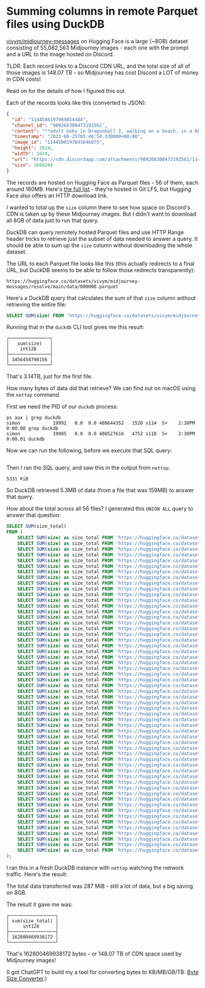 # Summing columns in remote Parquet files using DuckDB

[vivym/midjourney-messages](https://huggingface.co/datasets/vivym/midjourney-messages) on Hugging Face is a large (~8GB) dataset consisting of 55,082,563 Midjourney images - each one with the prompt and a URL to the image hosted on Discord.

TLDR: Each record links to a Discord CDN URL, and the total size of all of those images is 148.07 TB - so Midjourney has cost Discord a LOT of money in CDN costs!

Read on for the details of how I figured this out.

Each of the records looks like this (converted to JSON):

```json
{
  "id": "1144508197969854484",
  "channel_id": "989268300473192561",
  "content": "**adult Goku in Dragonball Z, walking on a beach, in a Akira Toriyama anime style** - Image #1 <@1016225582566101084>",
  "timestamp": "2023-08-25T05:46:58.330000+00:00",
  "image_id": "1144508197693046875",
  "height": 1024,
  "width": 1024,
  "url": "https://cdn.discordapp.com/attachments/989268300473192561/1144508197693046875/anaxagore54_adult_Goku_in_Dragonball_Z_walking_on_a_beach_in_a__987e6fd5-64a1-43f6-83dd-c58d2eb42948.png",
  "size": 1689284
}
```
The records are hosted on Hugging Face as Parquet files - 56 of them, each around 160MB. Here's [the full list](https://huggingface.co/datasets/vivym/midjourney-messages/tree/main/data) - they're hosted in Git LFS, but Hugging Face also offers an HTTP download link.

I wanted to total up the `size` column there to see how space on Discord's CDN is taken up by these Midjourney images. But I didn't want to download all 8GB of data just to run that query.

DuckDB can query remotely hosted Parquet files and use HTTP Range header tricks to retrieve just the subset of data needed to answer a query. It should be able to sum up the `size` column without downloading the whole dataset.

The URL to each Parquet file looks like this (this actually redirects to a final URL, but DuckDB seems to be able to follow those redirects transparently):

    https://huggingface.co/datasets/vivym/midjourney-messages/resolve/main/data/000000.parquet

Here's a DuckDB query that calculates the sum of that `size` column without retrieving the entire file:

```sql
SELECT SUM(size) FROM 'https://huggingface.co/datasets/vivym/midjourney-messages/resolve/main/data/000000.parquet';
```
Running that in the `duckdb` CLI tool gives me this result:

```
┌───────────────┐
│   sum(size)   │
│    int128     │
├───────────────┤
│ 3456458790156 │
└───────────────┘
```
That's 3.14TB, just for the first file.

How many bytes of data did that retrieve? We can find out on macOS using the `nettop` command.

First we need the PID of our `duckdb` process:

```
ps aux | grep duckdb
simon            19992   0.0  0.0 408644352   1520 s114  S+    2:30PM   0:00.00 grep duckdb
simon            19985   0.0  0.0 408527616   4752 s118  S+    2:30PM   0:00.01 duckdb
```
Now we can run the following, before we execute that SQL query:
```bash

```
Then I ran the SQL query, and saw this in the output from `nettop`:
```
5331 KiB
```
So DuckDB retrieved 5.3MB of data (from a file that was 159MB) to answer that query.

How about the total across all 56 files? I generated this `UNION ALL` query to answer that question:

```sql
SELECT SUM(size_total)
FROM (
    SELECT SUM(size) as size_total FROM 'https://huggingface.co/datasets/vivym/midjourney-messages/resolve/main/data/000000.parquet' UNION ALL
    SELECT SUM(size) as size_total FROM 'https://huggingface.co/datasets/vivym/midjourney-messages/resolve/main/data/000001.parquet' UNION ALL
    SELECT SUM(size) as size_total FROM 'https://huggingface.co/datasets/vivym/midjourney-messages/resolve/main/data/000002.parquet' UNION ALL
    SELECT SUM(size) as size_total FROM 'https://huggingface.co/datasets/vivym/midjourney-messages/resolve/main/data/000003.parquet' UNION ALL
    SELECT SUM(size) as size_total FROM 'https://huggingface.co/datasets/vivym/midjourney-messages/resolve/main/data/000004.parquet' UNION ALL
    SELECT SUM(size) as size_total FROM 'https://huggingface.co/datasets/vivym/midjourney-messages/resolve/main/data/000005.parquet' UNION ALL
    SELECT SUM(size) as size_total FROM 'https://huggingface.co/datasets/vivym/midjourney-messages/resolve/main/data/000006.parquet' UNION ALL
    SELECT SUM(size) as size_total FROM 'https://huggingface.co/datasets/vivym/midjourney-messages/resolve/main/data/000007.parquet' UNION ALL
    SELECT SUM(size) as size_total FROM 'https://huggingface.co/datasets/vivym/midjourney-messages/resolve/main/data/000008.parquet' UNION ALL
    SELECT SUM(size) as size_total FROM 'https://huggingface.co/datasets/vivym/midjourney-messages/resolve/main/data/000009.parquet' UNION ALL
    SELECT SUM(size) as size_total FROM 'https://huggingface.co/datasets/vivym/midjourney-messages/resolve/main/data/000010.parquet' UNION ALL
    SELECT SUM(size) as size_total FROM 'https://huggingface.co/datasets/vivym/midjourney-messages/resolve/main/data/000011.parquet' UNION ALL
    SELECT SUM(size) as size_total FROM 'https://huggingface.co/datasets/vivym/midjourney-messages/resolve/main/data/000012.parquet' UNION ALL
    SELECT SUM(size) as size_total FROM 'https://huggingface.co/datasets/vivym/midjourney-messages/resolve/main/data/000013.parquet' UNION ALL
    SELECT SUM(size) as size_total FROM 'https://huggingface.co/datasets/vivym/midjourney-messages/resolve/main/data/000014.parquet' UNION ALL
    SELECT SUM(size) as size_total FROM 'https://huggingface.co/datasets/vivym/midjourney-messages/resolve/main/data/000015.parquet' UNION ALL
    SELECT SUM(size) as size_total FROM 'https://huggingface.co/datasets/vivym/midjourney-messages/resolve/main/data/000016.parquet' UNION ALL
    SELECT SUM(size) as size_total FROM 'https://huggingface.co/datasets/vivym/midjourney-messages/resolve/main/data/000017.parquet' UNION ALL
    SELECT SUM(size) as size_total FROM 'https://huggingface.co/datasets/vivym/midjourney-messages/resolve/main/data/000018.parquet' UNION ALL
    SELECT SUM(size) as size_total FROM 'https://huggingface.co/datasets/vivym/midjourney-messages/resolve/main/data/000019.parquet' UNION ALL
    SELECT SUM(size) as size_total FROM 'https://huggingface.co/datasets/vivym/midjourney-messages/resolve/main/data/000020.parquet' UNION ALL
    SELECT SUM(size) as size_total FROM 'https://huggingface.co/datasets/vivym/midjourney-messages/resolve/main/data/000021.parquet' UNION ALL
    SELECT SUM(size) as size_total FROM 'https://huggingface.co/datasets/vivym/midjourney-messages/resolve/main/data/000022.parquet' UNION ALL
    SELECT SUM(size) as size_total FROM 'https://huggingface.co/datasets/vivym/midjourney-messages/resolve/main/data/000023.parquet' UNION ALL
    SELECT SUM(size) as size_total FROM 'https://huggingface.co/datasets/vivym/midjourney-messages/resolve/main/data/000024.parquet' UNION ALL
    SELECT SUM(size) as size_total FROM 'https://huggingface.co/datasets/vivym/midjourney-messages/resolve/main/data/000025.parquet' UNION ALL
    SELECT SUM(size) as size_total FROM 'https://huggingface.co/datasets/vivym/midjourney-messages/resolve/main/data/000026.parquet' UNION ALL
    SELECT SUM(size) as size_total FROM 'https://huggingface.co/datasets/vivym/midjourney-messages/resolve/main/data/000027.parquet' UNION ALL
    SELECT SUM(size) as size_total FROM 'https://huggingface.co/datasets/vivym/midjourney-messages/resolve/main/data/000028.parquet' UNION ALL
    SELECT SUM(size) as size_total FROM 'https://huggingface.co/datasets/vivym/midjourney-messages/resolve/main/data/000029.parquet' UNION ALL
    SELECT SUM(size) as size_total FROM 'https://huggingface.co/datasets/vivym/midjourney-messages/resolve/main/data/000030.parquet' UNION ALL
    SELECT SUM(size) as size_total FROM 'https://huggingface.co/datasets/vivym/midjourney-messages/resolve/main/data/000031.parquet' UNION ALL
    SELECT SUM(size) as size_total FROM 'https://huggingface.co/datasets/vivym/midjourney-messages/resolve/main/data/000032.parquet' UNION ALL
    SELECT SUM(size) as size_total FROM 'https://huggingface.co/datasets/vivym/midjourney-messages/resolve/main/data/000033.parquet' UNION ALL
    SELECT SUM(size) as size_total FROM 'https://huggingface.co/datasets/vivym/midjourney-messages/resolve/main/data/000034.parquet' UNION ALL
    SELECT SUM(size) as size_total FROM 'https://huggingface.co/datasets/vivym/midjourney-messages/resolve/main/data/000035.parquet' UNION ALL
    SELECT SUM(size) as size_total FROM 'https://huggingface.co/datasets/vivym/midjourney-messages/resolve/main/data/000036.parquet' UNION ALL
    SELECT SUM(size) as size_total FROM 'https://huggingface.co/datasets/vivym/midjourney-messages/resolve/main/data/000037.parquet' UNION ALL
    SELECT SUM(size) as size_total FROM 'https://huggingface.co/datasets/vivym/midjourney-messages/resolve/main/data/000038.parquet' UNION ALL
    SELECT SUM(size) as size_total FROM 'https://huggingface.co/datasets/vivym/midjourney-messages/resolve/main/data/000039.parquet' UNION ALL
    SELECT SUM(size) as size_total FROM 'https://huggingface.co/datasets/vivym/midjourney-messages/resolve/main/data/000040.parquet' UNION ALL
    SELECT SUM(size) as size_total FROM 'https://huggingface.co/datasets/vivym/midjourney-messages/resolve/main/data/000041.parquet' UNION ALL
    SELECT SUM(size) as size_total FROM 'https://huggingface.co/datasets/vivym/midjourney-messages/resolve/main/data/000042.parquet' UNION ALL
    SELECT SUM(size) as size_total FROM 'https://huggingface.co/datasets/vivym/midjourney-messages/resolve/main/data/000043.parquet' UNION ALL
    SELECT SUM(size) as size_total FROM 'https://huggingface.co/datasets/vivym/midjourney-messages/resolve/main/data/000044.parquet' UNION ALL
    SELECT SUM(size) as size_total FROM 'https://huggingface.co/datasets/vivym/midjourney-messages/resolve/main/data/000045.parquet' UNION ALL
    SELECT SUM(size) as size_total FROM 'https://huggingface.co/datasets/vivym/midjourney-messages/resolve/main/data/000046.parquet' UNION ALL
    SELECT SUM(size) as size_total FROM 'https://huggingface.co/datasets/vivym/midjourney-messages/resolve/main/data/000047.parquet' UNION ALL
    SELECT SUM(size) as size_total FROM 'https://huggingface.co/datasets/vivym/midjourney-messages/resolve/main/data/000048.parquet' UNION ALL
    SELECT SUM(size) as size_total FROM 'https://huggingface.co/datasets/vivym/midjourney-messages/resolve/main/data/000049.parquet' UNION ALL
    SELECT SUM(size) as size_total FROM 'https://huggingface.co/datasets/vivym/midjourney-messages/resolve/main/data/000050.parquet' UNION ALL
    SELECT SUM(size) as size_total FROM 'https://huggingface.co/datasets/vivym/midjourney-messages/resolve/main/data/000051.parquet' UNION ALL
    SELECT SUM(size) as size_total FROM 'https://huggingface.co/datasets/vivym/midjourney-messages/resolve/main/data/000052.parquet' UNION ALL
    SELECT SUM(size) as size_total FROM 'https://huggingface.co/datasets/vivym/midjourney-messages/resolve/main/data/000053.parquet' UNION ALL
    SELECT SUM(size) as size_total FROM 'https://huggingface.co/datasets/vivym/midjourney-messages/resolve/main/data/000054.parquet' UNION ALL
    SELECT SUM(size) as size_total FROM 'https://huggingface.co/datasets/vivym/midjourney-messages/resolve/main/data/000055.parquet'
);
```
I ran this in a fresh DuckDB instance with `nettop` watching the network traffic. Here's the result:

The total data transferred was 287 MiB - still a lot of data, but a big saving on 8GB.

The result it gave me was:
```
┌─────────────────┐
│ sum(size_total) │
│     int128      │
├─────────────────┤
│ 162800469938172 │
└─────────────────┘
```
That's 162800469938172 bytes - or 148.07 TB of CDN space used by Midjourney images!

(I got ChatGPT to build my a tool for converting bytes to KB/MB/GB/TB: [Byte Size Converter](https://til.simonwillison.net/tools/byte-size-converter).)

